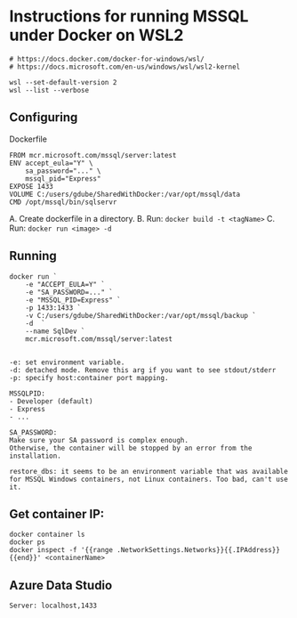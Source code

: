 # Instructions for running MSSQL under Docker on WSL2

```
# https://docs.docker.com/docker-for-windows/wsl/
# https://docs.microsoft.com/en-us/windows/wsl/wsl2-kernel

wsl --set-default-version 2
wsl --list --verbose
```


## Configuring
Dockerfile
```
FROM mcr.microsoft.com/mssql/server:latest
ENV accept_eula="Y" \
    sa_password="..." \
    mssql_pid="Express" 
EXPOSE 1433
VOLUME C:/users/gdube/SharedWithDocker:/var/opt/mssql/data
CMD /opt/mssql/bin/sqlservr
```
A. Create dockerfile in a directory.
B. Run: `docker build -t <tagName>`
C. Run: `docker run <image> -d`



## Running
```
docker run `
    -e "ACCEPT_EULA=Y" `
    -e "SA_PASSWORD=..." `
    -e "MSSQL_PID=Express" `
    -p 1433:1433 `
    -v C:/users/gdube/SharedWithDocker:/var/opt/mssql/backup `
    -d  `
    --name SqlDev `
    mcr.microsoft.com/mssql/server:latest


-e: set environment variable.
-d: detached mode. Remove this arg if you want to see stdout/stderr
-p: specify host:container port mapping.

MSSQLPID:
- Developer (default)
- Express
- ...

SA_PASSWORD: 
Make sure your SA password is complex enough.
Otherwise, the container will be stopped by an error from the installation.

restore_dbs: it seems to be an environment variable that was available for MSSQL Windows containers, not Linux containers. Too bad, can't use it.
```


## Get container IP:
```
docker container ls
docker ps
docker inspect -f '{{range .NetworkSettings.Networks}}{{.IPAddress}}{{end}}' <containerName>
```


## Azure Data Studio
```
Server: localhost,1433
```